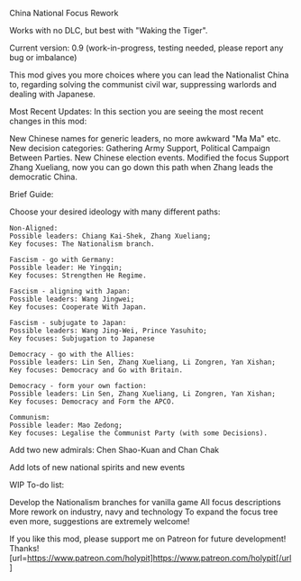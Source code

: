 China National Focus Rework

Works with no DLC, but best with "Waking the Tiger".

Current version: 0.9 (work-in-progress, testing needed, please report any bug or imbalance)

This mod gives you more choices where you can lead the Nationalist China to, regarding solving the communist civil war, suppressing warlords and dealing with Japanese.

Most Recent Updates:
In this section you are seeing the most recent changes in this mod:


New Chinese names for generic leaders, no more awkward "Ma Ma" etc.
New decision categories: Gathering Army Support, Political Campaign Between Parties.
New Chinese election events.
Modified the focus Support Zhang Xueliang, now you can go down this path when Zhang leads the democratic China.


Brief Guide:

Choose your desired ideology with many different paths:


    Non-Aligned:
    Possible leaders: Chiang Kai-Shek, Zhang Xueliang;
    Key focuses: The Nationalism branch.

    Fascism - go with Germany:
    Possible leader: He Yingqin;
    Key focuses: Strengthen He Regime.

    Fascism - aligning with Japan:
    Possible leaders: Wang Jingwei;
    Key focuses: Cooperate With Japan.

    Fascism - subjugate to Japan:
    Possible leaders: Wang Jing-Wei, Prince Yasuhito;
    Key focuses: Subjugation to Japanese

    Democracy - go with the Allies:
    Possible leaders: Lin Sen, Zhang Xueliang, Li Zongren, Yan Xishan;
    Key focuses: Democracy and Go with Britain.

    Democracy - form your own faction:
    Possible leaders: Lin Sen, Zhang Xueliang, Li Zongren, Yan Xishan;
    Key focuses: Democracy and Form the APCO.

    Communism:
    Possible leader: Mao Zedong;
    Key focuses: Legalise the Communist Party (with some Decisions).


Add two new admirals: Chen Shao-Kuan and Chan Chak

Add lots of new national spirits and new events


WIP To-do list:


Develop the Nationalism branches for vanilla game
All focus descriptions
More rework on industry, navy and technology
To expand the focus tree even more, suggestions are extremely welcome!


If you like this mod, please support me on Patreon for future development! Thanks!
[url=https://www.patreon.com/holypit]https://www.patreon.com/holypit[/url]
